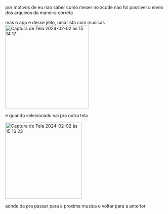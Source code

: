 por motivos de eu nao saber como mexer no xcode nao foi possivel o envio dos arquivos da maneira correta

mas o app e desse jeito, uma lista com musicas 
<img width="264" alt="Captura de Tela 2024-02-02 às 15 14 17" src="https://github.com/felipexn/spotfy-no-swiftUI/assets/108966595/4fbec386-5bf9-44f5-91a1-957dcd8b7221">

e quando selecionado vai pra outra tela

<img width="242" alt="Captura de Tela 2024-02-02 às 15 16 23" src="https://github.com/felipexn/spotfy-no-swiftUI/assets/108966595/c657d6fd-826a-47d2-808b-70d57cb9ea21">

aonde da pra passar para a proxima musica e voltar para a anterior 


